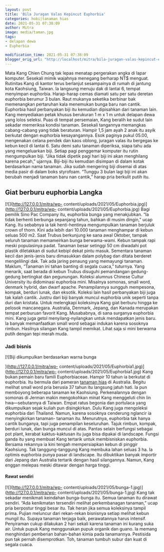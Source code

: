```yaml
---
layout: post
title: 'Bila Juragan Valas Kepincut Euphorbia'
categories: hobi|tanaman hias
date: 2021-05-31 07:38:09
author: Mitra
image: media/taman.jpg
tags:
- delapan dewa
- Euphorbia

modification_time: 2021-05-31 07:38:09
blogger_orig_url: "http://localhost/mitra/bila-juragan-valas-kepincut-euphorbia.html"
---
```


Mata Kang Chien Chung tak lepas menatap pergerakan angka di lapar komputer.
Sesekali mimik wajahnya menegang berharap NT$ menguat. Rutinitas Kang di
kantor terus berlanjut sesampainya di rumah di jantung kota Kaohsiung, Taiwan.
Ia langsung menuju dak di lantai 6, tempat menyimpan euphorbia. Harap-harap
cemas diamati satu per satu deretan euphorbia berumur 3 bulan. Raut mukanya
seketika berbinar bak memenangkan pertaruhan kala menemukan bunga baru nan
cantik. Euphorbia hasil perbanyakan biji itu kemudian dipisahkan dari tanaman
lain. Kang menyediakan petak khusus berukuran 1 m x 1 m untuk delapan dewa
yang lolos seleksi. Puas di tempat persemaian, Kang beralih ke sudut lain
sekadar memeriksa kondisi tanaman. Sesekali tangannya memangkas cabang-cabang
yang tidak beraturan. Hampir 1,5 jam ayah 2 anak itu asyik berkutat dengan
euphorbia kesayangannya. Esok paginya pukul 05.00, mengenakan celana pendek
dan kaos oblong, juragan valas itu bergegas ke kebun kecil di lantai 6. Satu
demi satu tanaman diperiksa, siapa tahu ada yang mengeluarkan biji. Setiap
pagi penggemar komputer itu rutin mengumpulkan biji. “Jika tidak dipetik pagi
hari biji ini akan menghilang karena pecah,” ujarnya. Biji-biji itu kemudian
disimpan di dalam kotak berdasarkan nama tanaman. Jika sudah mengering biji
disemai di atas media pasir di dalam boks styrofoam. “Tunggu 3 bulan lagi biji
ini akan berubah menjadi tanaman baru nan cantik,” harap pria berkulit putih
itu.

## Giat berburu euphorbia Langka

[![](http://127.0.0.1/mitra/wp-
content/uploads/2021/05/Euphorbia.jpg)](http://127.0.0.1/mitra/wp-
content/uploads/2021/05/Euphorbia.jpg) Bagi pemilik Sino Pac Company itu,
euphorbia bunga yang menakjubkan. “Ia tidak berhenti berbunga sepanjang tahun,
bahkan di musim dingin," ucap Kang. Itu sebabnya ia tak henti-hentinya
mengumpulkan tanaman berjuluk crown of thorn. Kini ada lebih dari 10.000
tanaman menghampar di kebun seluas 500 m2. Saat Trubus berkunjung ke sana awal
Oktober, tampak seluruh tanaman memameirkan bunga berwama-wami. Kebun tampak
rapi meski populasinya padat. Tanaman besar setinggi 50 cm diwadahi pot
plastik diletakkan di sudut kebipl dekat pintu masuk. Sementara tanaman kecil
dan jenis-jenis baru dimasukkan dalam polybag dan ditata berderet mengelilingi
dak. Tak ada jaring penaung yang memayungi tanaman. Maklum, “Tanaman ini tahan
banting di segala cuaca,” tuturnya. Yang menarik, saat berada di kebun Trubus
disuguhi pemandangan gedung-gedung bertingkat dan pegunungan. Koleksi alumnus
Chinese Cultur University itu didominasi euphorbia mini. Misalnya somonas,
small word, denmark hybrid, dan dwarf apache. Penampilannya sungguh mempesona,
kompak, berduri lunak, dan eksotik. Koleksi lain hasil perbanyakan biji juga
tak kalah cantik. Justru dari biji banyak muncul euphorbia unik seperti tanpa
duri dan kristata. Untuk melengkapi koleksinya Kang giat berburu hingga ke
pelosok mancanegara. Australia, Denmark, Jepang, dan Kanada merupakan tempat
perburuan favorit Kang. Musababnya, di sana surganya euphorbia mini. Kang juga
getol menyilang-nyilangkan untuk mendapatkan jenis baru. Ia banyak
memanfaatkan small word sebagai indukan karena sosoknya rimbun. Hasilnya
silangan Kang tampil memikat. Lihat saja si mini berwarna putih dengan tepi
merah muda.

### Jadi bisnis

[![Biji dikumpulkan berdasarkan warna bunga

](http://127.0.0.1/mitra/wp-
content/uploads/2021/05/Euphorbia1.jpg)](http://127.0.0.1/mitra/wp-
content/uploads/2021/05/Euphorbia1.jpg) Kang bukan pemain baru famili
Euphorbiaceae. Hampir 10 tahun ia berkutat di euphorbia. Itu bermula dari
pameran [tanaman hias](http://127.0.0.1/mitra/tanaman-hias "tanaman hias") di
Australia. Begitu melihat small word pria berusia 37 tahun itu langsung jatuh
hati. Ia pun memboyong beberapa tanaman ke Kaohsiung. Perkenalannya dengan
somonas di Jerman makin mengokohkan minat Kang menggeluti chin lin
hwa—sebutannya di Taiwan. Empat ratus begonia dan portulaca yang dikumpulkan
sejak kuliah pun disingkirkan. Dulu Kang juga mengoleksi euphorbia dari
Thailand. Namun, karena sosoknya cenderung nglancir ia menyingkirkan tanaman-
tanaman itu. Menurutnya, euphorbia tak hanya cantik bunganya, tapi juga
penampilan keseluruhan. Tajuk rimbun, kompak, berduri lunak, dan bunga muncul
di atas. Pantas selain berfungsi sebagai pot plant, kerabat kaktus-kaktusan
itu juga bisa dipakai di landscape. Fungsi ganda itu yang membuat Kang
tertarik untuk membisniskan euphorbia. Bersama rekannya ia kini tengah
mempersiapkan kebun di pinggir Kaohsiung. Tak tanggung-tanggung Kang membuka
lahan seluas 3 ha. Ia optimis euphorbia punya pasar di landscape. Itu
dibuktikan banyak importir dari Jepang dan Australia tertarik dengan hasil
silangannya. Namun, Kang enggan melepas meski ditawar dengan harga tinggi.

#### Rawat sendiri

[![](http://127.0.0.1/mitra/wp-
content/uploads/2021/05/bunga-1.jpg)](http://127.0.0.1/mitra/wp-
content/uploads/2021/05/bunga-1.jpg) Kang tak sekadar menikmati keindahan
bunga-bunga itu. Semua tanaman itu dirawat sendiri. “Ada kenikmatan tersendiri
melihat perkembanagan tanaman,” ucap pria berpostur tinggi besar itu. Tak
heran jika semua koleksinya tampil prima. Pujian meluncur dari rekan-rekan
bisnisnya setiap melihat kebun mungil itu. Supaya tanaman terjaga baik,
perawatannya harus intensif. Penyiraman cukup dilakukan 2 hari sekali karena
tanaman ini kurang suka air. Untuk pupuk Kang menggunakan pupuk organik dan
guano. Ia memang menghindari pemberian bahan-bahan kimia pada tanamannya.
Pestisida pun tak pernah disemprotkan. Toh, tanaman tumbuh subur dan kuat di
segala cuaca.


